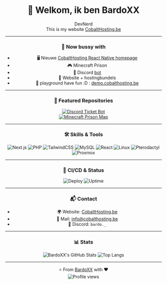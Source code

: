 <div align="center">

# 👋 Welkom, ik ben BardoXX

DevNerd   
This is my website [CobaltHosting.be](https://cobalthosting.be)

---

### 🚧 Now bussy with
- 🖥️ Nieuwe [CobaltHosting React Native homepage](https://cobalthosting.be)
- 🎮 Minecraft Prison 
- 🧠 Discord [bot](https://github.com/BardoXX/discord-ticket-bot) 
- 💼 Website + hostingbundels
- 🧪 playground have fun :D : [demo.cobalthosting.be](https://demo.cobalthosting.be)

---

### 📌 Featured Repositories

[![Discord Ticket Bot](https://github-readme-stats.vercel.app/api/pin/?username=BardoXX&repo=discord-ticket-bot&theme=radical)](https://github.com/BardoXX/discord-ticket-bot)  
[![Minecraft Prison Map](https://github-readme-stats.vercel.app/api/pin/?username=BardoXX&repo=minecraft-prison-map&theme=radical)](https://github.com/BardoXX/minecraft-prison-map)

---

### 🛠️ Skills & Tools
![Next.js](https://img.shields.io/badge/-Next.js-000?&logo=next.js&logoColor=white)
![PHP](https://img.shields.io/badge/-PHP-777BB4?&logo=php&logoColor=white)
![TailwindCSS](https://img.shields.io/badge/-TailwindCSS-38B2AC?&logo=tailwind-css&logoColor=white)
![MySQL](https://img.shields.io/badge/-MySQL-4479A1?&logo=mysql&logoColor=white)
![React](https://img.shields.io/badge/-React-61DAFB?&logo=react&logoColor=black)
![Linux](https://img.shields.io/badge/-Linux-FCC624?&logo=linux&logoColor=black)
![Pterodactyl](https://img.shields.io/badge/-Pterodactyl-181717?&logo=data&logoColor=white)
![Proxmox](https://img.shields.io/badge/-Proxmox-E57000?&logo=proxmox&logoColor=white)

---

### 🧪 CI/CD & Status
![Deploy](https://img.shields.io/github/actions/workflow/status/BardoXX/discord-ticket-bot/deploy.yml?label=Deploy&logo=github&style=flat-square)
![Uptime](https://img.shields.io/uptimerobot/status/m792008318-b5bdfdfd8b63123456c12345?label=Hosting%20Status&style=flat-square&color=brightgreen)

---

### 📬 Contact
- 🌍 Website: [CobaltHosting.be](https://cobalthosting.be)
- 📧 Mail: [info@cobalthosting.be](mailto:info@cobalthosting.be)
- 💬 Discord: `bardo._`

---

### 📊 Stats
![BardoXX's GitHub Stats](https://github-readme-stats.vercel.app/api?username=BardoXX&show_icons=true&theme=radical)
![Top Langs](https://github-readme-stats.vercel.app/api/top-langs/?username=BardoXX&layout=compact&theme=radical)

---

⭐️ From [BardoXX](https://github.com/BardoXX) with ❤️  
<img src="https://komarev.com/ghpvc/?username=BardoXX&color=blueviolet" alt="Profile views"/>

</div>
